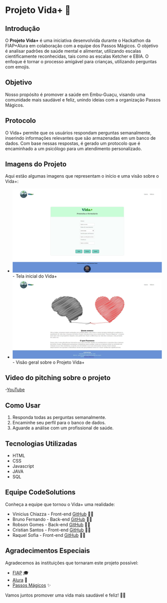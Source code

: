 # Projeto Vida+ 🌟

## Introdução
O **Projeto Vida+** é uma iniciativa desenvolvida durante o Hackathon da FIAP+Alura em colaboração com a equipe dos Passos Mágicos. O objetivo é analisar padrões de saúde mental e alimentar, utilizando escalas cientificamente reconhecidas, tais como as escalas Ketcher e EBIA. O enfoque é tornar o processo amigável para crianças, utilizando perguntas com emojis.

## Objetivo
Nosso propósito é promover a saúde em Embu-Guaçu, visando uma comunidade mais saudável e feliz, unindo ideias com a organização Passos Mágicos.

## Protocolo
O Vida+ permite que os usuários respondam perguntas semanalmente, inserindo informações relevantes que são armazenadas em um banco de dados. Com base nessas respostas, é gerado um protocolo que é encaminhado a um psicólogo para um atendimento personalizado.

## Imagens do Projeto
Aqui estão algumas imagens que representam o início e uma visão sobre o Vida+:
- ![Início Vida+](imgParaReadme/inicioVida+.jpeg) - Tela inicial do Vida+
- ![Sobre Vida+](imgParaReadme/sobreVida+.jpeg) - Visão geral sobre o Projeto Vida+

## Video do pitching sobre o projeto
-[YouTube](https://www.youtube.com/watch?v=PMIijaenY24&ab_channel=ViniciusChiazza)

## Como Usar
1. Responda todas as perguntas semanalmente.
2. Encaminhe seu perfil para o banco de dados.
3. Aguarde a análise com um profissional de saúde.

## Tecnologias Utilizadas
- HTML
- CSS
- Javascript
- JAVA
- SQL

## Equipe CodeSolutions
Conheça a equipe que tornou o Vida+ uma realidade:
- Vinicius Chiazza - Front-end [GitHub](https://github.com/ViniciusChiazza) 👨‍💻
- Bruno Fernando - Back-end [GitHub](https://github.com/bfernandodco) 👨‍💻
- Robson Gomes - Back-end [GitHub](https://github.com/robsonrccha) 👨‍💻
- Cristian Santos - Front-end [GitHub](https://github.com/cristian-santos) 👩‍💻
- Raquel Sofia - Front-end [GitHub](https://github.com/RaquelGuerreiro21) 👩‍💻

## Agradecimentos Especiais
Agradecemos às instituições que tornaram este projeto possível:
- [FIAP](https://www.fiap.com.br/) 🎓
- [Alura](https://www.alura.com.br/) 💼
- [Passos Mágicos](https://www.passosmagicos.org/) ✨

Vamos juntos promover uma vida mais saudável e feliz! 💪🌈
